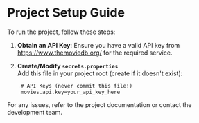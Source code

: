 # Project Setup Guide

To run the project, follow these steps:

1. **Obtain an API Key**: Ensure you have a valid API key from https://www.themoviedb.org/ for the
   required service.

2. **Create/Modify `secrets.properties`**  
Add this file in your project root (create if it doesn't exist):

   ```properties
    # API Keys (never commit this file!)
    movies.api.key=your_api_key_here
   ```

For any issues, refer to the project documentation or contact the development team.